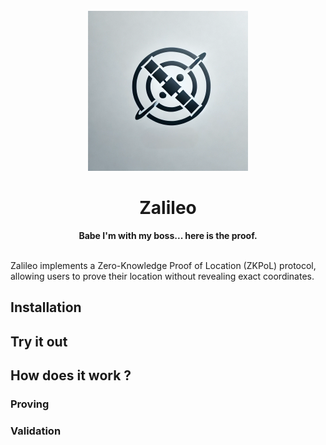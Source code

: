 <div align="center">
<br>
<img style="align: center" src="./logo.png" height=256/>
<h1>Zalileo</h1>
<italic><strong>Babe I'm with my boss... here is the proof.</strong></italic>
</div>
<br>

Zalileo implements a Zero-Knowledge Proof of Location (ZKPoL) protocol, allowing users to prove their location without revealing exact coordinates.


## Installation 

## Try it out 

## How does it work ?
### Proving
### Validation